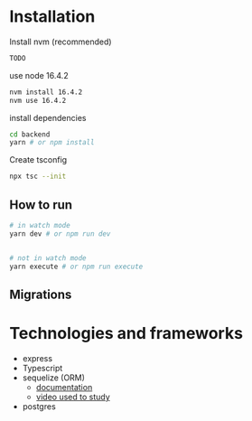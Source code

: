 # Installation

Install nvm (recommended)
```sh
TODO
```

use node 16.4.2

```sh
nvm install 16.4.2
nvm use 16.4.2
```

install dependencies
```sh
cd backend
yarn # or npm install
```

Create tsconfig
```sh
npx tsc --init
```

## How to run


```sh
# in watch mode
yarn dev # or npm run dev


# not in watch mode
yarn execute # or npm run execute
```

## Migrations



# Technologies and frameworks

* express
* Typescript
* sequelize (ORM)
    * [documentation](https://sequelize.org/v6/index.html)
    * [video used to study](https://www.youtube.com/watch?v=VyEKwp6Q4fY&ab_channel=willjw3)
* postgres